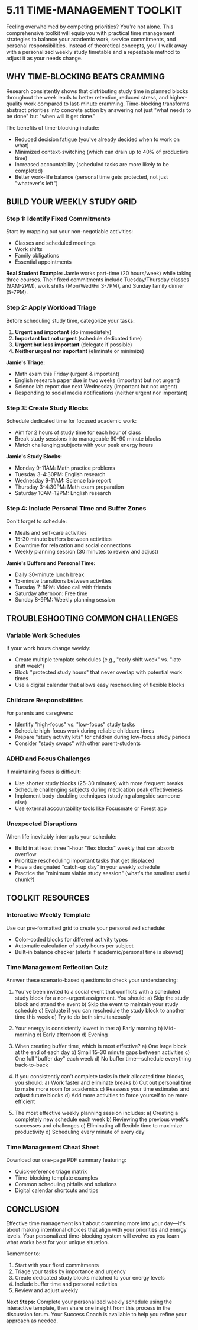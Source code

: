 # 5.11 TIME-MANAGEMENT TOOLKIT 

Feeling overwhelmed by competing priorities? You're not alone. This comprehensive toolkit will equip you with practical time management strategies to balance your academic work, service commitments, and personal responsibilities. Instead of theoretical concepts, you'll walk away with a personalized weekly study timetable and a repeatable method to adjust it as your needs change.

## WHY TIME-BLOCKING BEATS CRAMMING

Research consistently shows that distributing study time in planned blocks throughout the week leads to better retention, reduced stress, and higher-quality work compared to last-minute cramming. Time-blocking transforms abstract priorities into concrete action by answering not just "what needs to be done" but "when will it get done."

The benefits of time-blocking include:
- Reduced decision fatigue (you've already decided when to work on what)
- Minimized context-switching (which can drain up to 40% of productive time)
- Increased accountability (scheduled tasks are more likely to be completed)
- Better work-life balance (personal time gets protected, not just "whatever's left")

## BUILD YOUR WEEKLY STUDY GRID

### Step 1: Identify Fixed Commitments
Start by mapping out your non-negotiable activities:
- Classes and scheduled meetings
- Work shifts
- Family obligations
- Essential appointments

**Real Student Example:** Jamie works part-time (20 hours/week) while taking three courses. Their fixed commitments include Tuesday/Thursday classes (9AM-2PM), work shifts (Mon/Wed/Fri 3-7PM), and Sunday family dinner (5-7PM).

### Step 2: Apply Workload Triage
Before scheduling study time, categorize your tasks:
1. **Urgent and important** (do immediately)
2. **Important but not urgent** (schedule dedicated time)
3. **Urgent but less important** (delegate if possible)
4. **Neither urgent nor important** (eliminate or minimize)

**Jamie's Triage:**
- Math exam this Friday (urgent & important)
- English research paper due in two weeks (important but not urgent)
- Science lab report due next Wednesday (important but not urgent)
- Responding to social media notifications (neither urgent nor important)

### Step 3: Create Study Blocks
Schedule dedicated time for focused academic work:
- Aim for 2 hours of study time for each hour of class
- Break study sessions into manageable 60-90 minute blocks
- Match challenging subjects with your peak energy hours

**Jamie's Study Blocks:**
- Monday 9-11AM: Math practice problems
- Tuesday 3-4:30PM: English research
- Wednesday 9-11AM: Science lab report
- Thursday 3-4:30PM: Math exam preparation
- Saturday 10AM-12PM: English research

### Step 4: Include Personal Time and Buffer Zones
Don't forget to schedule:
- Meals and self-care activities
- 15-30 minute buffers between activities
- Downtime for relaxation and social connections
- Weekly planning session (30 minutes to review and adjust)

**Jamie's Buffers and Personal Time:**
- Daily 30-minute lunch break
- 15-minute transitions between activities
- Tuesday 7-8PM: Video call with friends
- Saturday afternoon: Free time
- Sunday 8-9PM: Weekly planning session

## TROUBLESHOOTING COMMON CHALLENGES

### Variable Work Schedules
If your work hours change weekly:
- Create multiple template schedules (e.g., "early shift week" vs. "late shift week")
- Block "protected study hours" that never overlap with potential work times
- Use a digital calendar that allows easy rescheduling of flexible blocks

### Childcare Responsibilities
For parents and caregivers:
- Identify "high-focus" vs. "low-focus" study tasks
- Schedule high-focus work during reliable childcare times
- Prepare "study activity kits" for children during low-focus study periods
- Consider "study swaps" with other parent-students

### ADHD and Focus Challenges
If maintaining focus is difficult:
- Use shorter study blocks (25-30 minutes) with more frequent breaks
- Schedule challenging subjects during medication peak effectiveness
- Implement body-doubling techniques (studying alongside someone else)
- Use external accountability tools like Focusmate or Forest app

### Unexpected Disruptions
When life inevitably interrupts your schedule:
- Build in at least three 1-hour "flex blocks" weekly that can absorb overflow
- Prioritize rescheduling important tasks that get displaced
- Have a designated "catch-up day" in your weekly schedule
- Practice the "minimum viable study session" (what's the smallest useful chunk?)

## TOOLKIT RESOURCES

### Interactive Weekly Template
Use our pre-formatted grid to create your personalized schedule:
- Color-coded blocks for different activity types
- Automatic calculation of study hours per subject
- Built-in balance checker (alerts if academic/personal time is skewed)

### Time Management Reflection Quiz
Answer these scenario-based questions to check your understanding:

1. You've been invited to a social event that conflicts with a scheduled study block for a non-urgent assignment. You should:
   a) Skip the study block and attend the event
   b) Skip the event to maintain your study schedule
   c) Evaluate if you can reschedule the study block to another time this week
   d) Try to do both simultaneously

2. Your energy is consistently lowest in the:
   a) Early morning
   b) Mid-morning
   c) Early afternoon
   d) Evening

3. When creating buffer time, which is most effective?
   a) One large block at the end of each day
   b) Small 15-30 minute gaps between activities
   c) One full "buffer day" each week
   d) No buffer time—schedule everything back-to-back

4. If you consistently can't complete tasks in their allocated time blocks, you should:
   a) Work faster and eliminate breaks
   b) Cut out personal time to make more room for academics
   c) Reassess your time estimates and adjust future blocks
   d) Add more activities to force yourself to be more efficient

5. The most effective weekly planning session includes:
   a) Creating a completely new schedule each week
   b) Reviewing the previous week's successes and challenges
   c) Eliminating all flexible time to maximize productivity
   d) Scheduling every minute of every day

### Time Management Cheat Sheet
Download our one-page PDF summary featuring:
- Quick-reference triage matrix
- Time-blocking template examples
- Common scheduling pitfalls and solutions
- Digital calendar shortcuts and tips

## CONCLUSION

Effective time management isn't about cramming more into your day—it's about making intentional choices that align with your priorities and energy levels. Your personalized time-blocking system will evolve as you learn what works best for your unique situation.

Remember to:
1. Start with your fixed commitments
2. Triage your tasks by importance and urgency
3. Create dedicated study blocks matched to your energy levels
4. Include buffer time and personal activities
5. Review and adjust weekly

**Next Steps:** Complete your personalized weekly schedule using the interactive template, then share one insight from this process in the discussion forum. Your Success Coach is available to help you refine your approach as needed.
